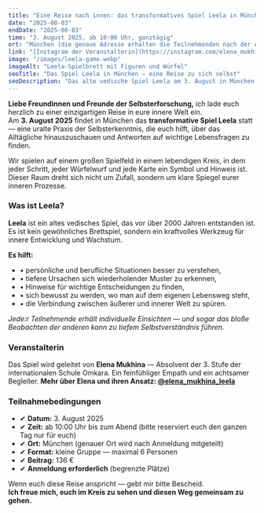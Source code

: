 ```yaml
---
title: "Eine Reise nach innen: das transformatives Spiel Leela in München"
date: "2025-08-03"
endDate: "2025-08-03"
time: "3. August 2025, ab 10:00 Uhr, ganztägig"
ort: "München (die genaue Adresse erhalten die Teilnehmenden nach der Anmeldung)"
link: "[Instagram der Veranstalterin](https://instagram.com/elena_mukhina_leela)"
image: "/images/leela-game.webp"
imageAlt: "Leela-Spielbrett mit Figuren und Würfel"
seoTitle: "Das Spiel Leela in München — eine Reise zu sich selbst"
seoDescription: "Das alte vedische Spiel Leela am 3. August in München: Selbsterkenntnis, Antworten und Bewusstsein. Kleine Gruppe. Anmeldung erforderlich."
---
```


**Liebe Freundinnen und Freunde der Selbsterforschung,** ich lade euch herzlich zu einer einzigartigen Reise in eure innere Welt ein.  
Am **3. August 2025** findet in München das **transformative Spiel Leela** statt — eine uralte Praxis der Selbsterkenntnis, die euch hilft, über das Alltägliche hinauszuschauen und Antworten auf wichtige Lebensfragen zu finden.

Wir spielen auf einem großen Spielfeld in einem lebendigen Kreis, in dem jeder Schritt, jeder Würfelwurf und jede Karte ein Symbol und Hinweis ist. Dieser Raum dreht sich nicht um Zufall, sondern um klare Spiegel eurer inneren Prozesse.

### Was ist Leela?

**Leela** ist ein altes vedisches Spiel, das vor über 2000 Jahren entstanden ist. Es ist kein gewöhnliches Brettspiel, sondern ein kraftvolles Werkzeug für innere Entwicklung und Wachstum.  

**Es hilft:**
- • persönliche und berufliche Situationen besser zu verstehen,  
- • tiefere Ursachen sich wiederholender Muster zu erkennen,  
- • Hinweise für wichtige Entscheidungen zu finden,  
- • sich bewusst zu werden, wo man auf dem eigenen Lebensweg steht,  
- • die Verbindung zwischen äußerer und innerer Welt zu spüren.

_Jede:r Teilnehmende erhält individuelle Einsichten — und sogar das bloße Beobachten der anderen kann zu tiefem Selbstverständnis führen._

### Veranstalterin

Das Spiel wird geleitet von **Elena Mukhina** —  Absolvent der 3. Stufe der internationalen Schule Omkara. Ein feinfühliger Empath und ein achtsamer Begleiter.
**Mehr über Elena und ihren Ansatz: [@elena_mukhina_leela](https://instagram.com/elena_mukhina_leela)**

### Teilnahmebedingungen

- ✔ **Datum:** 3. August 2025  
- ✔ **Zeit:** ab 10:00 Uhr bis zum Abend (bitte reserviert euch den ganzen Tag nur für euch)  
- ✔ **Ort:** München (genauer Ort wird nach Anmeldung mitgeteilt)  
- ✔ **Format:** kleine Gruppe — maximal 6 Personen  
- ✔ **Beitrag:** 136 €  
- ✔ **Anmeldung erforderlich** (begrenzte Plätze)

Wenn euch diese Reise anspricht — gebt mir bitte Bescheid.  
**Ich freue mich, euch im Kreis zu sehen und diesen Weg gemeinsam zu gehen.**
